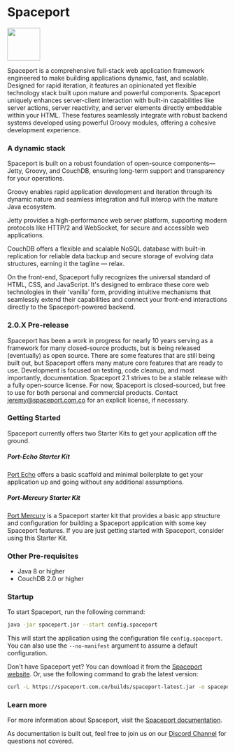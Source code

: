# Spaceport

<img src=https://spaceport.com.co/assets/spaceport-logo.svg width=75> 

Spaceport is a comprehensive full-stack web application framework engineered to make building applications dynamic, fast, and scalable. Designed for rapid iteration, it features an opinionated yet flexible technology stack built upon mature and powerful components. Spaceport uniquely enhances server-client interaction with built-in capabilities like server actions, server reactivity, and server elements directly embeddable within your HTML. These features seamlessly integrate with robust backend systems developed using powerful Groovy modules, offering a cohesive development experience.

### A dynamic stack

Spaceport is built on a robust foundation of open-source components— Jetty, Groovy, and CouchDB, ensuring long-term support and transparency for your operations.

Groovy enables rapid application development and iteration through its dynamic nature and seamless integration and full interop with the mature Java ecosystem.

Jetty provides a high-performance web server platform, supporting modern protocols like HTTP/2 and WebSocket, for secure and accessible web applications.

CouchDB offers a flexible and scalable NoSQL database with built-in replication for reliable data backup and secure storage of evolving data structures, earning it the tagline — relax.

On the front-end, Spaceport fully recognizes the universal standard of HTML, CSS, and JavaScript. It's designed to embrace these core web technologies in their 'vanilla' form, providing intuitive mechanisms that seamlessly extend their capabilities and connect your front-end interactions directly to the Spaceport-powered backend.

### 2.0.X Pre-release

Spaceport has been a work in progress for nearly 10 years serving as a framework for many closed-source products, but is being released (eventually) as open source. There are some features that are still being built out, but Spaceport offers many mature core features that are ready to use. Development is focused on testing, code cleanup, and most importantly, documentation. Spaceport 2.1 strives to be a stable release with a fully open-source license. For now, Spaceport is closed-sourced, but free to use for both personal and commercial products. Contact jeremy@spaceport.com.co for an explicit license, if necessary.

### Getting Started

Spaceport currently offers two Starter Kits to get your application off the ground. 


##### Port-Echo Starter Kit

[Port Echo](https://github.com/spaceport-dev/port-echo) offers a basic scaffold and minimal boilerplate to get your application up and going without any additional assumptions. 


##### Port-Mercury Starter Kit

[Port Mercury](https://github.com/spaceport-dev/port-mercury) is a Spaceport starter kit that provides a basic app structure and configuration for building a Spaceport application with some key Spaceport features. If you are just getting started with Spaceport, consider using this Starter Kit.


### Other Pre-requisites
- Java 8 or higher
- CouchDB 2.0 or higher


### Startup
To start Spaceport, run the following command:

```bash
java -jar spaceport.jar --start config.spaceport
```

This will start the application using the configuration file `config.spaceport`. You can also use the `--no-manifest` argument to assume a default configuration. 

Don't have Spaceport yet? You can download it from the [Spaceport website](https://spaceport.com.co/builds/). Or, use
the following command to grab the latest version:

```bash 
curl -L https://spaceport.com.co/builds/spaceport-latest.jar -o spaceport.jar
```

### Learn more
For more information about Spaceport, visit the [Spaceport documentation](https://spaceport.com.co/docs).

As documentation is built out, feel free to join us on our [Discord Channel](https://discord.gg/rbdU6AD3a9) for questions not covered. 
